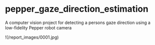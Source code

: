 # pepper_gaze_direction_estimation
A computer vision project for detecting a persons gaze direction using a low-fidelity Pepper robot camera

!(/report_images/0001.jpg)
